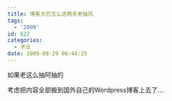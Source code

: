 ```yaml
---
title: 博客大巴怎么这两天老抽风
tags:
  - '2009'
id: 622
categories:
  - 术业
date: 2009-08-29 06:44:15
---
```


如果老这么抽阿抽的

考虑把内容全部搬到国外自己的Wordpress博客上去了....